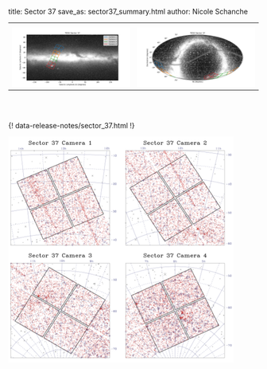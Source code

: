 title: Sector 37
save_as: sector37_summary.html
author: Nicole Schanche


<table>
  <tr>
    <th colspan="2" ></th>
  </tr>
  <tr>
    <td width="50%" style = "text-align: center;">
          <img class="img-responsive" style="max-width:100%;" src="images/sector-plots/tess_galactic_sector_037.png"> 
    </td>
    <td width="50%" style = "text-align: center;">
          <img class="img-responsive" style="max-width:100%;" src="images/sector-plots/tess_icrs_sector_037.png">
    </td>
  </tr>
</table>
<br></br>





{! data-release-notes/sector_37.html !}

<img class="img-responsive" style="max-width:90%;" src="images/sector-plots/sector-plots.037.jpeg">